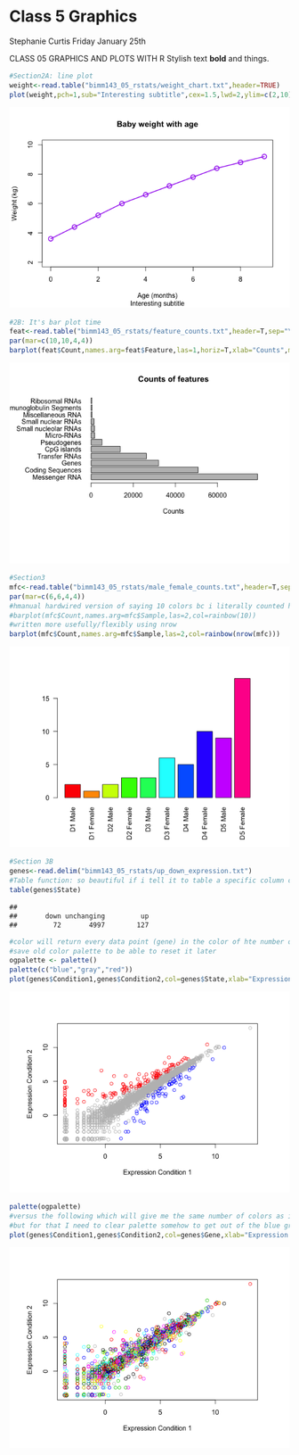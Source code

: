 Class 5 Graphics
================
Stephanie Curtis
Friday January 25th

CLASS 05 GRAPHICS AND PLOTS WITH R Stylish text **bold** and things.

``` r
#Section2A: line plot
weight<-read.table("bimm143_05_rstats/weight_chart.txt",header=TRUE)
plot(weight,pch=1,sub="Interesting subtitle",cex=1.5,lwd=2,ylim=c(2,10),type="o",col="purple",xlab="Age (months)", ylab="Weight (kg)",main="Baby weight with age")
```

![](class05_files/figure-markdown_github/unnamed-chunk-1-1.png)

``` r
#2B: It's bar plot time
feat<-read.table("bimm143_05_rstats/feature_counts.txt",header=T,sep="\t")
par(mar=c(10,10,4,4))
barplot(feat$Count,names.arg=feat$Feature,las=1,horiz=T,xlab="Counts",main="Counts of features")
```

![](class05_files/figure-markdown_github/unnamed-chunk-1-2.png)

``` r
#Section3
mfc<-read.table("bimm143_05_rstats/male_female_counts.txt",header=T,sep="\t")
par(mar=c(6,6,4,4))
#hmanual hardwired version of saying 10 colors bc i literally counted how many samples i had and said make a color for each sampple
#barplot(mfc$Count,names.arg=mfc$Sample,las=2,col=rainbow(10))
#written more usefully/flexibly using nrow
barplot(mfc$Count,names.arg=mfc$Sample,las=2,col=rainbow(nrow(mfc)))
```

![](class05_files/figure-markdown_github/unnamed-chunk-1-3.png)

``` r
#Section 3B
genes<-read.delim("bimm143_05_rstats/up_down_expression.txt")
#Table function: so beautiful if i tell it to table a specific column containing descriptors of unchanging vs increasing vs decreasing it will tell me how many genes fall into each category wow
table(genes$State)
```

    ## 
    ##       down unchanging         up 
    ##         72       4997        127

``` r
#color will return every data point (gene) in the color of hte number of states that exist (3) aka the unchanging increasing and decreasing wow
#save old color palette to be able to reset it later
ogpalette <- palette()
palette(c("blue","gray","red"))
plot(genes$Condition1,genes$Condition2,col=genes$State,xlab="Expression Condition 1", ylab="Expression Condition 2")
```

![](class05_files/figure-markdown_github/unnamed-chunk-1-4.png)

``` r
palette(ogpalette)
#versus the following which will give me the same number of colors as i have data points lol hashtagsomanycolorz
#but for that I need to clear palette somehow to get out of the blue gray red that I specified which is why I reset palette to the ogpalette that i saved
plot(genes$Condition1,genes$Condition2,col=genes$Gene,xlab="Expression Condition 1", ylab="Expression Condition 2")
```

![](class05_files/figure-markdown_github/unnamed-chunk-1-5.png)
